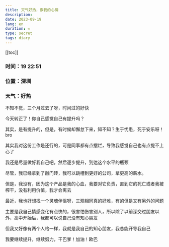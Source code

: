```yaml
---
title: 天气好热，像我的心情
description: 
date: 2023-09-19
lang: en
duration: ∞
type: secret
tags: diary
---
```

[[toc]]

### 时间：19 22:51

### 位置：深圳

### 天气：好热

不知不觉，三个月过去了呀，时间过的好快

今天转正了！你自己感觉自己有提升吗？

其实，是有提升的，但是，有时候却懈怠下来，知不知？生于忧患，死于安乐呀！bro

其实我对这份工作是还行的，可是同事都有点摆烂，导致我感觉自己也有点提不上心了

我还是尽量做好我自己吧，然后逐步提升，到达这个水平的瓶颈

尽管，我已经拿到了敲门砖，我可以跳槽到更好的公司，拿更高的薪水。

但是，我没有，因为这个产品是我的心血，我要对它负责，直到它的死亡或者我被榨干，没有利用价值，我才会离去

最近，我也好想找一个灵魂伴侣呀，三观相同真的好难，有的但是又有另外的问题

主要是我自己情感变化有点快的，很害怕伤害别人，所以除了以前深交过朋友以外，高中开始后，我都可以说自己没有知心朋友

但我又好像有两个人格一样，我就是我自己的知心朋友，我总能开导我自己

我要继续提升，继续努力，干巴爹！加油！欧巴